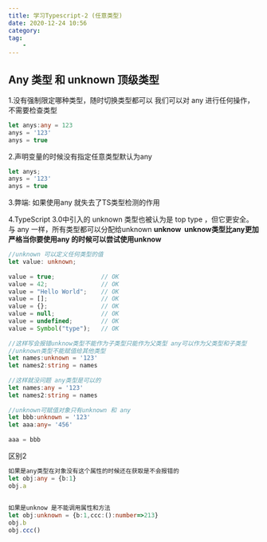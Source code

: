 ```yaml
---
title: 学习Typescript-2 (任意类型)
date: 2020-12-24 10:56
category: 
tag: 
	- 
---
```

## Any 类型 和 unknown 顶级类型
1.没有强制限定哪种类型，随时切换类型都可以 我们可以对 any 进行任何操作，不需要检查类型
```ts
let anys:any = 123
anys = '123'
anys = true
```

2.声明变量的时候没有指定任意类型默认为any
```ts
let anys;
anys = '123'
anys = true
```

3.弊端: 如果使用any 就失去了TS类型检测的作用

4.TypeScript 3.0中引入的 unknown 类型也被认为是 top type ，但它更安全。与 any 一样，所有类型都可以分配给unknown
**unknow  unknow类型比any更加严格当你要使用any 的时候可以尝试使用unknow**
```ts
//unknown 可以定义任何类型的值
let value: unknown;
 
value = true;             // OK
value = 42;               // OK
value = "Hello World";    // OK
value = [];               // OK
value = {};               // OK
value = null;             // OK
value = undefined;        // OK
value = Symbol("type");   // OK
 
//这样写会报错unknow类型不能作为子类型只能作为父类型 any可以作为父类型和子类型
//unknown类型不能赋值给其他类型
let names:unknown = '123'
let names2:string = names
 
//这样就没问题 any类型是可以的
let names:any = '123'
let names2:string = names   
 
//unknown可赋值对象只有unknown 和 any
let bbb:unknown = '123'
let aaa:any= '456'
 
aaa = bbb
```

区别2
```ts
如果是any类型在对象没有这个属性的时候还在获取是不会报错的
let obj:any = {b:1}
obj.a
 
 
如果是unknow 是不能调用属性和方法
let obj:unknown = {b:1,ccc:():number=>213}
obj.b
obj.ccc()
```